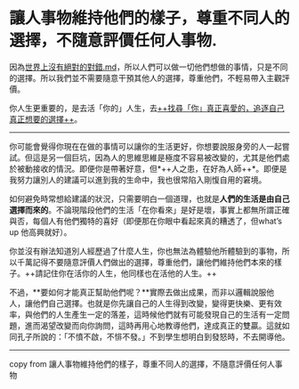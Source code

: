 # 讓人事物維持他們的樣子，尊重不同人的選擇，不隨意評價任何人事物.

因為[世界上沒有絕對的對錯.md](./世界上沒有絕對的對錯.md)，所以人們可以做一切他們想做的事情，只是不同的選擇。所以我們並不需要隨意干預其他人的選擇，尊重他們，不輕易帶入主觀評價。

你人生更重要的，是去活「你的」人生，去[++找尋「你」真正喜愛的，追逐自己真正想要的選擇++](https://app.heptabase.com/1073eaff-d09e-4b1b-a27a-29250ff26aa9/card/b9a5cbdd-f931-44cf-bdd6-90b53f85c42c)。

---

你可能會覺得你現在在做的事情可以讓你的生活更好，你想要說服身旁的人一起嘗試。但這是另一個巨坑，因為人的思維思維是極度不容易被改變的，尤其是他們處於被動接收的情況。即便你是帶著好意，但*++人之患，在好為人師++*。即便是我努力讓別人的建議可以進到我的生命中，我也很常陷入剛愎自用的窘境。

如何避免時常想給建議的狀況，只需要明白一個道理，也就是**人們的生活是由自己選擇而來的**。不論現階段他們的生活「在你看來」是好是壞，事實上都無所謂正確與否，每個人有他們獨特的喜好（即便那在你眼中看起來真的糟透了，但what’s up 他高興就好）。

你並沒有辦法知道別人經歷過了什麼人生，你也無法為體驗他所體驗到的事物，所以千萬記得不要隨意評價人們做出的選擇，尊重他們，讓他們維持他們本來的樣子。++請記住你在活你的人生，他同樣也在活他的人生。++

不過，**要如何才能真正幫助他們呢？**實際去做出成果，而非以邏輯說服他人，讓他們自己選擇。也就是你先讓自己的人生得到改變，變得更快樂、更有效率，與他們的人生產生一定的落差，這時候他們就有可能發現自己的生活有一定問題，進而渴望改變而向你詢問，這時再用心地教導他們，達成真正的雙贏。這就如同孔子所說的：「不憤不啟，不悱不發。」不到學生想明白到發怒時，不去開導他。

---

copy from 讓人事物維持他們的樣子，尊重不同人的選擇，不隨意評價任何人事物